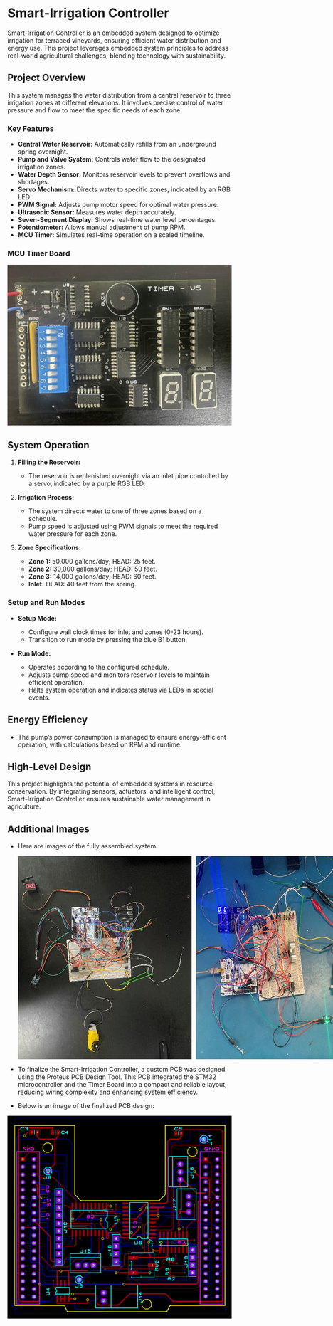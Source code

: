 # Smart-Irrigation Controller

Smart-Irrigation Controller is an embedded system designed to optimize irrigation for terraced vineyards, ensuring efficient water distribution and energy use. This project leverages embedded system principles to address real-world agricultural challenges, blending technology with sustainability.

## Project Overview

This system manages the water distribution from a central reservoir to three irrigation zones at different elevations. It involves precise control of water pressure and flow to meet the specific needs of each zone.

### Key Features

- **Central Water Reservoir:** Automatically refills from an underground spring overnight.
- **Pump and Valve System:** Controls water flow to the designated irrigation zones.
- **Water Depth Sensor:** Monitors reservoir levels to prevent overflows and shortages.
- **Servo Mechanism:** Directs water to specific zones, indicated by an RGB LED.
- **PWM Signal:** Adjusts pump motor speed for optimal water pressure.
- **Ultrasonic Sensor:** Measures water depth accurately.
- **Seven-Segment Display:** Shows real-time water level percentages.
- **Potentiometer:** Allows manual adjustment of pump RPM.
- **MCU Timer:** Simulates real-time operation on a scaled timeline.

### MCU Timer Board
<img width="810" alt="MCU Timer Board" src="https://github.com/Karnan123/Smart-Irrigation-Controller/blob/main/Timer_Board_Picture.jpg?raw=true">

## System Operation

1. **Filling the Reservoir:**
   - The reservoir is replenished overnight via an inlet pipe controlled by a servo, indicated by a purple RGB LED.

2. **Irrigation Process:**
   - The system directs water to one of three zones based on a schedule.
   - Pump speed is adjusted using PWM signals to meet the required water pressure for each zone.

3. **Zone Specifications:**
   - **Zone 1:** 50,000 gallons/day; HEAD: 25 feet.
   - **Zone 2:** 30,000 gallons/day; HEAD: 50 feet.
   - **Zone 3:** 14,000 gallons/day; HEAD: 60 feet.
   - **Inlet:** HEAD: 40 feet from the spring.

### Setup and Run Modes

- **Setup Mode:**
  - Configure wall clock times for inlet and zones (0-23 hours).
  - Transition to run mode by pressing the blue B1 button.

- **Run Mode:**
  - Operates according to the configured schedule.
  - Adjusts pump speed and monitors reservoir levels to maintain efficient operation.
  - Halts system operation and indicates status via LEDs in special events.

## Energy Efficiency

- The pump’s power consumption is managed to ensure energy-efficient operation, with calculations based on RPM and runtime.

## High-Level Design

This project highlights the potential of embedded systems in resource conservation. By integrating sensors, actuators, and intelligent control, Smart-Irrigation Controller ensures sustainable water management in agriculture.

## Additional Images
- Here are images of the fully assembled system:

   <div style="display: flex; gap: 10px;">
      <img width="390" alt="Fully Assembled Smart Irrigation Controller Image 1" src="https://github.com/Karnan123/Smart-Irrigation-Controller/blob/main/Fully_Assembled_Smart_Irrigation_Controller_1.jpg?raw=true">
      <img width="390" alt="Fully Assembled Smart Irrigation Controller Image 2" src="https://github.com/Karnan123/Smart-Irrigation-Controller/blob/main/Fully_Assembled_Smart_Irrigation_Controller_2.jpg?raw=true">
   </div>

-	To finalize the Smart-Irrigation Controller, a custom PCB was designed using the Proteus PCB Design Tool. This PCB integrated the STM32 microcontroller and the Timer Board into a compact and reliable layout, reducing wiring complexity and enhancing system efficiency.
-	Below is an image of the finalized PCB design:

<center>
   <img width="800" alt="PCB Design All Layers" src="https://github.com/Karnan123/Smart-Irrigation-Controller/blob/main/PCB_Design_All_Layers.PNG?raw=true">
</center>
